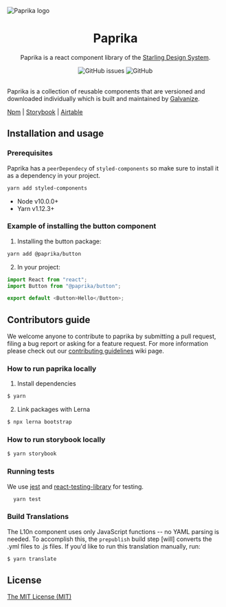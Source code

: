 ![Paprika logo](https://user-images.githubusercontent.com/10501940/52080175-07327400-254c-11e9-9748-7a00f93a13a8.png)

<h1 align="center">Paprika</h1>
<p align="center">Paprika is a react component library of the <a href="https://design.wegalvanize.com">Starling Design System</a>.</p>
<div align="center">
<img alt="GitHub issues" src="https://img.shields.io/github/issues/acl-services/paprika">
<img alt="GitHub" src="https://img.shields.io/github/license/acl-services/paprika">
</div>
<br>

Paprika is a collection of reusable components that are versioned and downloaded individually which is built and maintained by [Galvanize](https://www.wegalvanize.com).

[Npm](https://www.npmjs.com/org/paprika) |
[Storybook](https://paprika.highbond.com) |
[Airtable](https://airtable.com/tblKm8hk9hxOhSjqZ/viwWfRyRdodyS2xVv?blocks=hide)

## Installation and usage

### Prerequisites

Paprika has a `peerDependecy` of `styled-components` so make sure to install it as a dependency in your project.

```sh
yarn add styled-components
```

- Node v10.0.0+
- Yarn v1.12.3+

### Example of installing the button component

1. Installing the button package:

```sh
yarn add @paprika/button
```

2. In your project:

```js
import React from "react";
import Button from "@paprika/button";

export default <Button>Hello</Button>;
```

## Contributors guide

We welcome anyone to contribute to paprika by submitting a pull request, filing a bug report or asking for a feature request. For more information please check out our [contributing guidelines](https://github.com/acl-services/paprika/wiki/Contributing-Guidelines) wiki page.

### How to run paprika locally

1. Install dependencies

```sh
$ yarn
```

2. Link packages with Lerna

```sh
$ npx lerna bootstrap
```

### How to run storybook locally

```sh
$ yarn storybook
```

### Running tests

We use [jest](https://jestjs.io/docs/en/expect) and [react-testing-library](https://github.com/testing-library/react-testing-library) for testing.

```sh
  yarn test
```

### Build <L10n> Translations

The L10n component uses only JavaScript functions -- no YAML parsing is needed. To accomplish this, the `prepublish` build step [will] converts the .yml files to .js files. If you'd like to run this translation manually, run:

```sh
$ yarn translate
```

## License

[The MIT License (MIT)](https://github.com/acl-services/paprika/blob/master/LICENSE)
